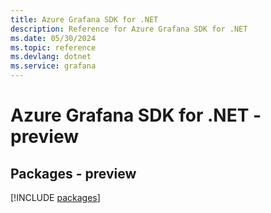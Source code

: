 ```yaml
---
title: Azure Grafana SDK for .NET
description: Reference for Azure Grafana SDK for .NET
ms.date: 05/30/2024
ms.topic: reference
ms.devlang: dotnet
ms.service: grafana
---
```

# Azure Grafana SDK for .NET - preview
## Packages - preview
[!INCLUDE [packages](grafana-index.md)]
